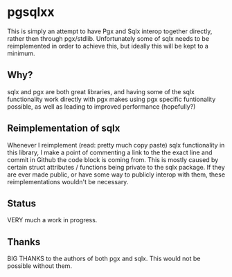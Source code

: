 # pgsqlxx

This is simply an attempt to have Pgx and Sqlx interop together directly, rather then through pgx/stdlib. Unfortunately some of sqlx needs to be reimplemented in order to achieve this, but ideally this will be kept to a minimum.

## Why?

sqlx and pgx are both great libraries, and having some of the sqlx functionality work directly with pgx makes using pgx specific funtionality possible, as well as leading to improved performance (hopefully?)

## Reimplementation of sqlx

Whenever I reimplement (read: pretty much copy paste) sqlx functionality in this library, 
I make a point of commenting a link to the the exact line and commit in Github the code block is coming from. This is mostly caused by certain 
struct attributes / functions being private to the sqlx package. If they are ever made public, or have some way to 
publicly interop with them, these reimplementations wouldn't be necessary.

## Status

VERY much a work in progress. 

## Thanks

BIG THANKS to the authors of both pgx and sqlx. This would not be possible without them.